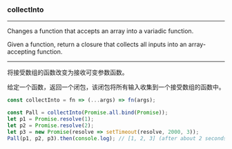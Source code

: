 ### collectInto

------------

Changes a function that accepts an array into a variadic function.

Given a function, return a closure that collects all inputs into an array-accepting function.

------------

将接受数组的函数改变为接收可变参数函数。

给定一个函数，返回一个闭包，该闭包将所有输入收集到一个接受数组的函数中。

```js
const collectInto = fn => (...args) => fn(args);
```

```js
const Pall = collectInto(Promise.all.bind(Promise));
let p1 = Promise.resolve(1);
let p2 = Promise.resolve(2);
let p3 = new Promise(resolve => setTimeout(resolve, 2000, 3));
Pall(p1, p2, p3).then(console.log); // [1, 2, 3] (after about 2 seconds)
```
